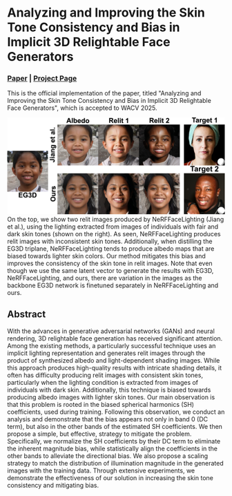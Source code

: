 # Analyzing and Improving the Skin Tone Consistency and Bias in Implicit 3D Relightable Face Generators

### [Paper](https://arxiv.org/pdf/2411.12002) | [Project Page](https://libingzeng.github.io/projects/relighting/relighting.html)

This is the official implementation of the paper, titled "Analyzing and Improving the Skin Tone Consistency and Bias in Implicit 3D Relightable Face Generators", which is accepted to WACV 2025.

<img src="imgs/teaser.jpg" width="800px"/>
On the top, we show two relit images produced by NeRFFaceLighting (Jiang et al.), using the lighting extracted from images of individuals with fair and dark skin tones (shown on the right). 
As seen, NeRFFaceLighting produces relit images with inconsistent skin tones. Additionally, when distilling the EG3D triplane, NeRFFaceLighting tends to produce albedo maps that are biased towards lighter skin colors. 
Our method mitigates this bias and improves the consistency of the skin tone in relit images.
Note that even though we use the same latent vector to generate the results with EG3D, NeRFFaceLighting, and ours, there are variation in the images as the backbone EG3D network is finetuned separately in NeRFFaceLighting and ours.

## Abstract
With the advances in generative adversarial networks (GANs) and neural rendering, 3D relightable face generation has received significant attention. Among the existing methods, a particularly successful technique uses an implicit lighting representation and generates relit images through the product of synthesized albedo and light-dependent shading images. While this approach produces high-quality results with intricate shading details, it often has difficulty producing relit images with consistent skin tones, particularly when the lighting condition is extracted from images of individuals with dark skin. Additionally, this technique is biased towards producing albedo images with lighter skin tones. Our main observation is that this problem is rooted in the biased spherical harmonics (SH) coefficients, used during training. Following this observation, we conduct an analysis and demonstrate that the bias appears not only in band 0 (DC term), but also in the other bands of the estimated SH coefficients. We then propose a simple, but effective, strategy to mitigate the problem. Specifically, we normalize the SH coefficients by their DC term to eliminate the inherent magnitude bias, while statistically align the coefficients in the other bands to alleviate the directional bias. We also propose a scaling strategy to match the distribution of illumination magnitude in the generated images with the training data. Through extensive experiments, we demonstrate the effectiveness of our solution in increasing the skin tone consistency and mitigating bias.